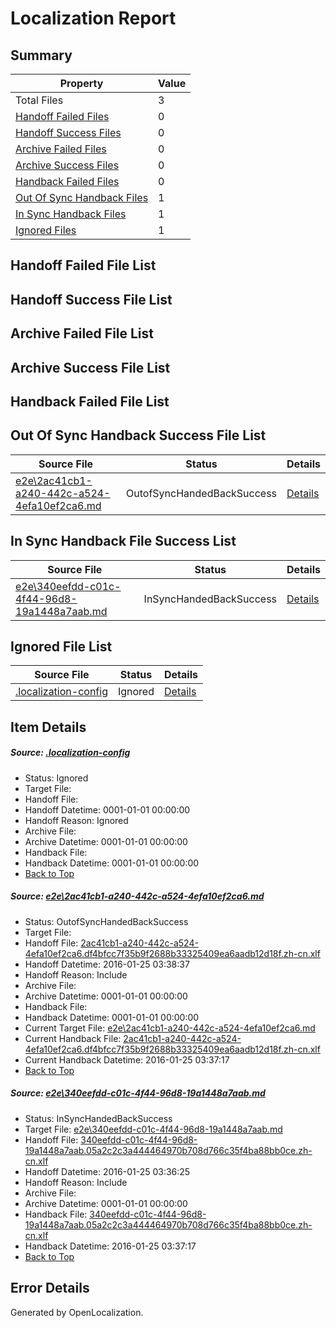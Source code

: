 # <a name='report-top'></a> Localization Report

## Summary
 Property | Value 
 -------- | ----- 
 Total Files | 3
[ Handoff Failed Files ](#handoff-failed-list)| 0
[ Handoff Success Files ](#handoff-success-list)| 0
[ Archive Failed Files ](#archive-failed-list)| 0
[ Archive Success Files ](#archive-success-list)| 0
[ Handback Failed Files ](#handback-failed-list)| 0
[ Out Of Sync Handback Files ](#outofsync-handback-success-list)| 1
[ In Sync Handback Files ](#insync-handback-success-list)| 1
[ Ignored Files ](#ignored-list)| 1

## <a name='handoff-failed-list'></a> Handoff Failed File List

## <a name='handoff-success-list'></a> Handoff Success File List

## <a name='archive-failed-list'></a> Archive Failed File List

## <a name='archive-success-list'></a> Archive Success File List

## <a name='handback-failed-list'></a> Handback Failed File List

## <a name='outofsync-handback-success-list'></a> Out Of Sync Handback Success File List
 Source File | Status | Details 
 ----------- | ------ | ------- 
 [e2e\2ac41cb1-a240-442c-a524-4efa10ef2ca6.md](https://github.com/OpenLocalizationTest/oltest/blob/b79fd7963f086c2aabea7f6f405ee180f4d2f276/e2e/2ac41cb1-a240-442c-a524-4efa10ef2ca6.md) | OutofSyncHandedBackSuccess | [Details](#08b48807ddc660efae887bd8dceeec98072ae9a81)

## <a name='insync-handback-success-list'></a> In Sync Handback File Success List
 Source File | Status | Details 
 ----------- | ------ | ------- 
 [e2e\340eefdd-c01c-4f44-96d8-19a1448a7aab.md](https://github.com/OpenLocalizationTest/oltest/blob/813e24a9bd2d64d7a165d7db9260070df0645306/e2e/340eefdd-c01c-4f44-96d8-19a1448a7aab.md) | InSyncHandedBackSuccess | [Details](#4d652830cfcabb0141164c0e9affa4ec68df6cdd2)

## <a name='ignored-list'></a> Ignored File List
 Source File | Status | Details 
 ----------- | ------ | ------- 
 [.localization-config](https://github.com/OpenLocalizationTest/oltest/blob/b79fd7963f086c2aabea7f6f405ee180f4d2f276/.localization-config) | Ignored | [Details](#e4725be8631cbe979bbe0fa8b97cd75f1fd41d4d0)

## Item Details
##### <a name='e4725be8631cbe979bbe0fa8b97cd75f1fd41d4d0'></a> Source: [.localization-config](https://github.com/OpenLocalizationTest/oltest/blob/b79fd7963f086c2aabea7f6f405ee180f4d2f276/.localization-config)
* Status: Ignored
* Target File: 
* Handoff File: 
* Handoff Datetime: 0001-01-01 00:00:00
* Handoff Reason: Ignored
* Archive File: 
* Archive Datetime: 0001-01-01 00:00:00
* Handback File: 
* Handback Datetime: 0001-01-01 00:00:00
* [Back to Top](#report-top)

##### <a name='08b48807ddc660efae887bd8dceeec98072ae9a81'></a> Source: [e2e\2ac41cb1-a240-442c-a524-4efa10ef2ca6.md](https://github.com/OpenLocalizationTest/oltest/blob/b79fd7963f086c2aabea7f6f405ee180f4d2f276/e2e/2ac41cb1-a240-442c-a524-4efa10ef2ca6.md)
* Status: OutofSyncHandedBackSuccess
* Target File: 
* Handoff File: [2ac41cb1-a240-442c-a524-4efa10ef2ca6.df4bfcc7f35b9f2688b33325409ea6aadb12d18f.zh-cn.xlf](https://github.com/OpenLocalizationTestOrg/olhandoff/blob/547e5119a31a5aa0c372863ce57cca36cea6165a/ol-handoff/OpenLocalizationTestOrg/oltest.zh-cn/qimu/2ac41cb1-a240-442c-a524-4efa10ef2ca6.df4bfcc7f35b9f2688b33325409ea6aadb12d18f.zh-cn.xlf)
* Handoff Datetime: 2016-01-25 03:38:37
* Handoff Reason: Include
* Archive File: 
* Archive Datetime: 0001-01-01 00:00:00
* Handback File: 
* Handback Datetime: 0001-01-01 00:00:00
* Current Target File: [e2e\2ac41cb1-a240-442c-a524-4efa10ef2ca6.md](https://github.com/OpenLocalizationTestOrg/oltest.zh-cn/blob/ab1fbac9be8d4c9a6ac7d354d4d9b2b84a3b8a76/e2e/2ac41cb1-a240-442c-a524-4efa10ef2ca6.md)
* Current Handback File: [2ac41cb1-a240-442c-a524-4efa10ef2ca6.df4bfcc7f35b9f2688b33325409ea6aadb12d18f.zh-cn.xlf](https://github.com/OpenLocalizationTestOrg/olhandback/blob/334cbdbd49308293623df4cbc2bc66558c405860/ol-handback/OpenLocalizationTestOrg/oltest.zh-cn/qimu/2ac41cb1-a240-442c-a524-4efa10ef2ca6.df4bfcc7f35b9f2688b33325409ea6aadb12d18f.zh-cn.xlf)
* Current Handback Datetime: 2016-01-25 03:37:17
* [Back to Top](#report-top)

##### <a name='4d652830cfcabb0141164c0e9affa4ec68df6cdd2'></a> Source: [e2e\340eefdd-c01c-4f44-96d8-19a1448a7aab.md](https://github.com/OpenLocalizationTest/oltest/blob/813e24a9bd2d64d7a165d7db9260070df0645306/e2e/340eefdd-c01c-4f44-96d8-19a1448a7aab.md)
* Status: InSyncHandedBackSuccess
* Target File: [e2e\340eefdd-c01c-4f44-96d8-19a1448a7aab.md](https://github.com/OpenLocalizationTestOrg/oltest.zh-cn/blob/ab1fbac9be8d4c9a6ac7d354d4d9b2b84a3b8a76/e2e/340eefdd-c01c-4f44-96d8-19a1448a7aab.md)
* Handoff File: [340eefdd-c01c-4f44-96d8-19a1448a7aab.05a2c2c3a444464970b708d766c35f4ba88bb0ce.zh-cn.xlf](https://github.com/OpenLocalizationTestOrg/olhandoff/blob/a0a0720ce4959c988dafb13560021c222c14a2f2/ol-handoff/OpenLocalizationTestOrg/oltest.zh-cn/qimu/340eefdd-c01c-4f44-96d8-19a1448a7aab.05a2c2c3a444464970b708d766c35f4ba88bb0ce.zh-cn.xlf)
* Handoff Datetime: 2016-01-25 03:36:25
* Handoff Reason: Include
* Archive File: 
* Archive Datetime: 0001-01-01 00:00:00
* Handback File: [340eefdd-c01c-4f44-96d8-19a1448a7aab.05a2c2c3a444464970b708d766c35f4ba88bb0ce.zh-cn.xlf](https://github.com/OpenLocalizationTestOrg/olhandback/blob/334cbdbd49308293623df4cbc2bc66558c405860/ol-handback/OpenLocalizationTestOrg/oltest.zh-cn/qimu/340eefdd-c01c-4f44-96d8-19a1448a7aab.05a2c2c3a444464970b708d766c35f4ba88bb0ce.zh-cn.xlf)
* Handback Datetime: 2016-01-25 03:37:17
* [Back to Top](#report-top)


## Error Details

Generated by OpenLocalization.
